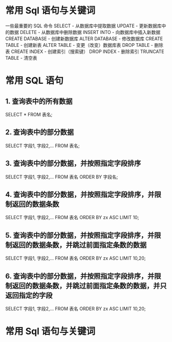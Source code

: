 
# 常用 Sql 语句与关键词

一些最重要的 SQL 命令
SELECT - 从数据库中提取数据
UPDATE - 更新数据库中的数据
DELETE - 从数据库中删除数据
INSERT INTO - 向数据库中插入新数据
CREATE DATABASE - 创建新数据库
ALTER DATABASE - 修改数据库
CREATE TABLE - 创建新表
ALTER TABLE - 变更（改变）数据库表
DROP TABLE - 删除表
CREATE INDEX - 创建索引（搜索键）
DROP INDEX - 删除索引
TRUNCATE TABLE - 清空表

# 常用 SQL 语句

## 1. 查询表中的所有数据
SELECT * FROM 表名;

## 2. 查询表中的部分数据
SELECT 字段1, 字段2,... FROM 表名;

## 3. 查询表中的部分数据，并按照指定字段排序
SELECT 字段1, 字段2,... FROM 表名 ORDER BY 字段名;

## 4. 查询表中的部分数据，并按照指定字段排序，并限制返回的数据条数
SELECT 字段1, 字段2,... FROM 表名 ORDER BY zx ASC LIMIT 10;

## 5. 查询表中的部分数据，并按照指定字段排序，并限制返回的数据条数，并跳过前面指定条数的数据
SELECT 字段1, 字段2,... FROM 表名 ORDER BY zx ASC LIMIT 10,20;

## 6. 查询表中的部分数据，并按照指定字段排序，并限制返回的数据条数，并跳过前面指定条数的数据，并只返回指定的字段
SELECT 字段1, 字段2,... FROM 表名 ORDER BY zx ASC LIMIT 10,20;

# 常用 Sql 语句与关键词